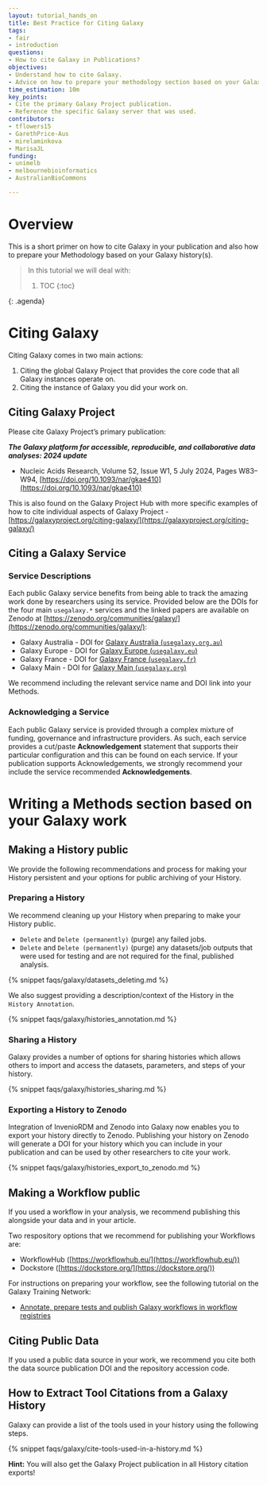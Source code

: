 ```yaml
---
layout: tutorial_hands_on
title: Best Practice for Citing Galaxy
tags:
- fair
- introduction
questions:
- How to cite Galaxy in Publications?
objectives:
- Understand how to cite Galaxy.
- Advice on how to prepare your methodology section based on your Galaxy Histories.
time_estimation: 10m
key_points:
- Cite the primary Galaxy Project publication.
- Reference the specific Galaxy server that was used.
contributors:
- tflowers15
- GarethPrice-Aus
- mirelaminkova
- MarisaJL
funding:
- unimelb
- melbournebioinformatics
- AustralianBioCommons

---
```


# Overview

This is a short primer on how to cite Galaxy in your publication and also how to prepare your Methodology based on your Galaxy history(s).


<agenda-title></agenda-title>
> In this tutorial we will deal with:
>
> 1. TOC
> {:toc}
>
{: .agenda}


# Citing Galaxy
Citing Galaxy comes in two main actions: 

1. Citing the global Galaxy Project that provides the core code that all Galaxy instances operate on. 
2. Citing the instance of Galaxy you did your work on.

## Citing Galaxy Project
Please cite Galaxy Project’s primary publication: 

***The Galaxy platform for accessible, reproducible, and collaborative data analyses: 2024 update***

- Nucleic Acids Research, Volume 52, Issue W1, 5 July 2024, Pages W83–W94, [https://doi.org/10.1093/nar/gkae410](https://doi.org/10.1093/nar/gkae410)

This is also found on the Galaxy Project Hub with more specific examples of how to cite individual aspects of Galaxy Project - [https://galaxyproject.org/citing-galaxy/](https://galaxyproject.org/citing-galaxy/)

## Citing a Galaxy Service

### Service Descriptions
Each public Galaxy service benefits from being able to track the amazing work done by researchers using its service. Provided below are the DOIs for the four main `usegalaxy.*` services and the linked papers are available on Zenodo at [https://zenodo.org/communities/galaxy/](https://zenodo.org/communities/galaxy/):

- Galaxy Australia - DOI for [Galaxy Australia (`usegalaxy.org.au`)](https://docs.google.com/document/d/1l5lkRLSJPZ6OesE5G0M6bmyizOIehtniOmS6c3jDNuw/edit?tab=t.0)
- Galaxy Europe - DOI for [Galaxy Europe (`usegalaxy.eu`)](https://docs.google.com/document/d/1obJEODI8K8V7pHOwclbCvYwQ9W1XGH0ahjHgFht49yg/edit?tab=t.0)
- Galaxy France - DOI for [Galaxy France (`usegalaxy.fr`)](https://docs.google.com/document/d/1zQ9LudBYjk02ejTGN7FoVoumrnEFF1V0L4PCwnXzCm0/edit?tab=t.0)
- Galaxy Main - DOI for [Galaxy Main (`usegalaxy.org`)](https://docs.google.com/document/d/10TwJ2p3U1vvj0hsyyqRc9z1LL7ZmEQ1dKfmeCm2zQZk/edit?tab=t.0)

We recommend including the relevant service name and DOI link into your Methods.


### Acknowledging a Service
Each public Galaxy service is provided through a complex mixture of funding, governance and infrastructure providers. As such, each service provides a cut/paste **Acknowledgement** statement that supports their particular configuration and this can be found on each service. If your publication supports Acknowledgements, we strongly recommend your include the service recommended **Acknowledgements**.


# Writing a Methods section based on your Galaxy work

## Making a History public

We provide the following recommendations and process for making your History persistent and your options for public archiving of your History.

### Preparing a History

We recommend cleaning up your History when preparing to make your History public.

- `Delete` and `Delete (permanently)` (purge) any failed jobs.
- `Delete` and `Delete (permanently)` (purge) any datasets/job outputs that were used for testing and are not required for the final, published analysis.

{% snippet faqs/galaxy/datasets_deleting.md %}

We also suggest providing a description/context of the History in the `History Annotation`.

{% snippet faqs/galaxy/histories_annotation.md %}

### Sharing a History

Galaxy provides a number of options for sharing histories which allows others to import and access the datasets, parameters, and steps of your history.

{% snippet faqs/galaxy/histories_sharing.md %}

### Exporting a History to Zenodo

Integration of InvenioRDM and Zenodo into Galaxy now enables you to export your history directly to Zenodo. Publishing your history on Zenodo will generate a DOI for your history which you can include in your publication and can be used by other researchers to cite your work.

{% snippet faqs/galaxy/histories_export_to_zenodo.md %}

## Making a Workflow public

If you used a workflow in your analysis, we recommend publishing this alongside your data and in your article. 

Two respository options that we recommend for publishing your Workflows are:

- WorkflowHub ([https://workflowhub.eu/](https://workflowhub.eu/))
- Dockstore ([https://dockstore.org/](https://dockstore.org/)) 

For instructions on preparing your workflow, see the following tutorial on the Galaxy Training Network:

- [Annotate, prepare tests and publish Galaxy workflows in workflow registries](https://training.galaxyproject.org/training-material/topics/galaxy-interface/tutorials/workflow-fairification/tutorial.html)


## Citing Public Data

If you used a public data source in your work, we recommend you cite both the data source publication DOI and the repository accession code.

## How to Extract Tool Citations from a Galaxy History

Galaxy can provide a list of the tools used in your history using the following steps.

{% snippet faqs/galaxy/cite-tools-used-in-a-history.md %}

**Hint:** You will also get the Galaxy Project publication in all History citation exports!
 




